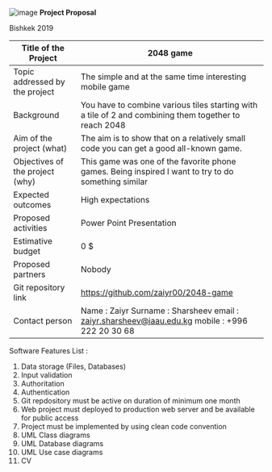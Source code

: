 ![image](https://user-images.githubusercontent.com/44166990/56513684-0dd1f580-6555-11e9-8ac0-6466ed3238c2.png)
**Project Proposal**

Bishkek 2019

Title of the Project | 2048 game
-- | --
Topic addressed by the project | The simple and at the same time interesting mobile   game
Background | You have to combine various tiles starting with a   tile of 2 and combining them together to reach 2048
Aim of the project (what) | The aim is to show that on a relatively small code   you can get a good all-known game.
Objectives of the project (why) | This game was one of the favorite phone games. Being   inspired I want to try to do something similar
Expected outcomes | High expectations
Proposed activities | Power Point Presentation
Estimative budget | 0 $
Proposed partners | Nobody
Git repository link | https://github.com/zaiyr00/2048-game
Contact person | Name      :   Zaiyr   Surname : Sharsheev   email       :   zaiyr.sharsheev@iaau.edu.kg   mobile    : +996 222   20 30 68

Software Features List  :
1.	Data storage (Files, Databases)
2.	Input validation
3.	Authoritation
4.	Authentication
5.	Git repdository must be active on duration of minimum one month
6.	Web project must deployed to production web server and be available for public access
7.	Project must be implemented by using clean code convention
8.	UML Class diagrams
9.	UML Database diagrams
10.	UML Use case diagrams
11.	CV


